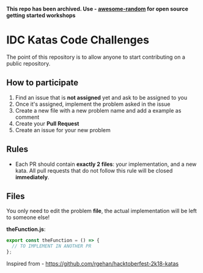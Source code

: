 **This repo has been archived. Use - [awesome-random](https://github.com/open-source-workshop/awesome-random) for open source getting started workshops**

# IDC Katas Code Challenges

The point of this repository is to allow anyone to start contributing on a
public repository.


## How to participate

1. Find an issue that is **not assigned** yet and ask to be assigned to you
2. Once it's assigned, implement the problem asked in the issue
3. Create a new file with a new problem name and add a example as comment
4. Create your **Pull Request**
5. Create an issue for your new problem

## Rules

- Each PR should contain **exactly 2 files**: your implementation, and a new kata. All pull requests that do not follow this rule will be closed **immediately**.

## Files

You only need to edit the problem **file**, the actual implementation will be left to someone else!

**theFunction.js**:

```js
export const theFunction = () => {
  // TO IMPLEMENT IN ANOTHER PR
};
```

Inspired from - https://github.com/rgehan/hacktoberfest-2k18-katas
